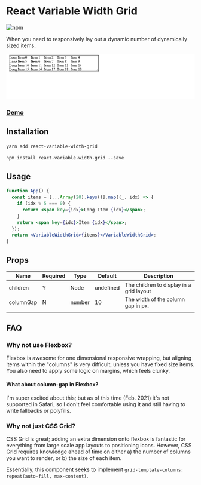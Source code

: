 # React Variable Width Grid

[![npm](https://img.shields.io/npm/v/react-variable-width-grid "npm")](https://www.npmjs.com/package/react-variable-width-grid)

When you need to responsively lay out a dynamic number of dynamically sized items.

![Alt Text](./rvwg.gif)

### [Demo](https://mmartinsky.github.io/react-variable-width-grid/?path=/story/example--sandbox)

## Installation

`yarn add react-variable-width-grid`

`npm install react-variable-width-grid --save`

## Usage

```jsx
function App() {
  const items = [...Array(20).keys()].map((_, idx) => {
    if (idx % 5 === 0) {
      return <span key={idx}>Long Item {idx}</span>;
    }
    return <span key={idx}>Item {idx}</span>;
  });
  return <VariableWidthGrid>{items}</VariableWidthGrid>;
}
```

## Props

| Name      | Required | Type   | Default   | Description                              |
| --------- | -------- | ------ | --------- | ---------------------------------------- |
| children  | Y        | Node   | undefined | The children to display in a grid layout |
| columnGap | N        | number | 10        | The width of the column gap in px.       |
|           |          |        |           |                                          |

## FAQ

### Why not use Flexbox?

Flexbox is awesome for one dimensional responsive wrapping, but aligning items within the "columns" is very difficult, unless you have fixed size items. You also need to apply some logic on margins, which feels clunky.

#### What about column-gap in Flexbox?

I'm super excited about this; but as of this time (Feb. 2021) it's not supported in Safari, so I don't feel comfortable using it and still having to write fallbacks or polyfills.

### Why not just CSS Grid?

CSS Grid is great; adding an extra dimension onto flexbox is fantastic for everything from large scale app layouts to positioning icons. However, CSS Grid requires knowledge ahead of time on either a) the number of columns you want to render, or b) the size of each item.

Essentially, this component seeks to implement `grid-template-columns: repeat(auto-fill, max-content)`.
